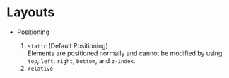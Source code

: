 # Layouts

- Positioning

  1. ```static``` (Default Positioning) <br/>
 Elements are positioned normally and cannot be modified by using ```top```, ```left```, ```right```, ```bottom```, and ```z-index```.
  3. ```relative```

